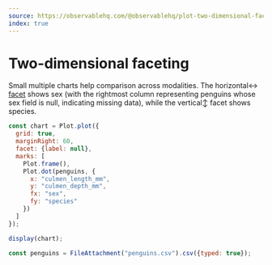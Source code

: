```yaml
---
source: https://observablehq.com/@observablehq/plot-two-dimensional-faceting
index: true
---
```


# Two-dimensional faceting

Small multiple charts help comparison across modalities. The horizontal↔︎ [facet](https://observablehq.com/plot/features/facets) shows sex (with the rightmost column representing penguins whose sex field is null, indicating missing data), while the vertical↕︎ facet shows species.

```js echo
const chart = Plot.plot({
  grid: true,
  marginRight: 60,
  facet: {label: null},
  marks: [
    Plot.frame(),
    Plot.dot(penguins, {
      x: "culmen_length_mm",
      y: "culmen_depth_mm",
      fx: "sex",
      fy: "species"
    })
  ]
});

display(chart);
```

```js echo
const penguins = FileAttachment("penguins.csv").csv({typed: true});
```
